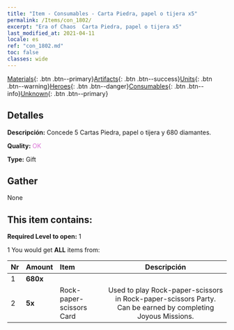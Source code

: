 ```yaml
---
title: "Item - Consumables - Carta Piedra, papel o tijera x5"
permalink: /Items/con_1802/
excerpt: "Era of Chaos  Carta Piedra, papel o tijera x5"
last_modified_at: 2021-04-11
locale: es
ref: "con_1802.md"
toc: false
classes: wide
---
```

 [Materials](/es/Items/){: .btn .btn--primary}[Artifacts](/es/Items/Artifacts/){: .btn .btn--success}[Units](/es/Items/Units/){: .btn .btn--warning}[Heroes](/es/Items/Heroes/){: .btn .btn--danger}[Consumables](/es/Items/Consumables/){: .btn .btn--info}[Unknown](/es/Items/Unknown/){: .btn .btn--primary}

## Detalles
 **Descripción:** Concede 5 Cartas Piedra, papel o tijera y 680 diamantes.

 **Quality:** <span style="color: #DA70D6">OK</span>

 **Type:** Gift

## Gather

  None

## This item contains:

 **Required Level to open:** 1

 1 You would get **ALL** items  from:

  | Nr | Amount |     Item    | Descripción |
  |:---|:-------|:------------|:-----------:|
  | 1 |  **680x** | <i class="fas fa-gem"/> |  | 
  | 2 |  **5x** | Rock-paper-scissors Card | Used to play Rock-paper-scissors in Rock-paper-scissors Party. Can be earned by completing Joyous Missions.  | 
